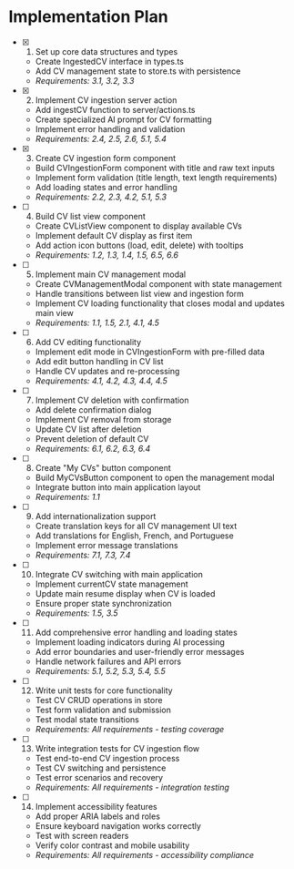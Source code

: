 # Implementation Plan

- [x] 1. Set up core data structures and types
  - Create IngestedCV interface in types.ts
  - Add CV management state to store.ts with persistence
  - _Requirements: 3.1, 3.2, 3.3_

- [x] 2. Implement CV ingestion server action
  - Add ingestCV function to server/actions.ts
  - Create specialized AI prompt for CV formatting
  - Implement error handling and validation
  - _Requirements: 2.4, 2.5, 2.6, 5.1, 5.4_

- [x] 3. Create CV ingestion form component
  - Build CVIngestionForm component with title and raw text inputs
  - Implement form validation (title length, text length requirements)
  - Add loading states and error handling
  - _Requirements: 2.2, 2.3, 4.2, 5.1, 5.3_

- [ ] 4. Build CV list view component
  - Create CVListView component to display available CVs
  - Implement default CV display as first item
  - Add action icon buttons (load, edit, delete) with tooltips
  - _Requirements: 1.2, 1.3, 1.4, 1.5, 6.5, 6.6_

- [ ] 5. Implement main CV management modal
  - Create CVManagementModal component with state management
  - Handle transitions between list view and ingestion form
  - Implement CV loading functionality that closes modal and updates main view
  - _Requirements: 1.1, 1.5, 2.1, 4.1, 4.5_

- [ ] 6. Add CV editing functionality
  - Implement edit mode in CVIngestionForm with pre-filled data
  - Add edit button handling in CV list
  - Handle CV updates and re-processing
  - _Requirements: 4.1, 4.2, 4.3, 4.4, 4.5_

- [ ] 7. Implement CV deletion with confirmation
  - Add delete confirmation dialog
  - Implement CV removal from storage
  - Update CV list after deletion
  - Prevent deletion of default CV
  - _Requirements: 6.1, 6.2, 6.3, 6.4_

- [ ] 8. Create "My CVs" button component
  - Build MyCVsButton component to open the management modal
  - Integrate button into main application layout
  - _Requirements: 1.1_

- [ ] 9. Add internationalization support
  - Create translation keys for all CV management UI text
  - Add translations for English, French, and Portuguese
  - Implement error message translations
  - _Requirements: 7.1, 7.3, 7.4_

- [ ] 10. Integrate CV switching with main application
  - Implement currentCV state management
  - Update main resume display when CV is loaded
  - Ensure proper state synchronization
  - _Requirements: 1.5, 3.5_

- [ ] 11. Add comprehensive error handling and loading states
  - Implement loading indicators during AI processing
  - Add error boundaries and user-friendly error messages
  - Handle network failures and API errors
  - _Requirements: 5.1, 5.2, 5.3, 5.4, 5.5_

- [ ] 12. Write unit tests for core functionality
  - Test CV CRUD operations in store
  - Test form validation and submission
  - Test modal state transitions
  - _Requirements: All requirements - testing coverage_

- [ ] 13. Write integration tests for CV ingestion flow
  - Test end-to-end CV ingestion process
  - Test CV switching and persistence
  - Test error scenarios and recovery
  - _Requirements: All requirements - integration testing_

- [ ] 14. Implement accessibility features
  - Add proper ARIA labels and roles
  - Ensure keyboard navigation works correctly
  - Test with screen readers
  - Verify color contrast and mobile usability
  - _Requirements: All requirements - accessibility compliance_